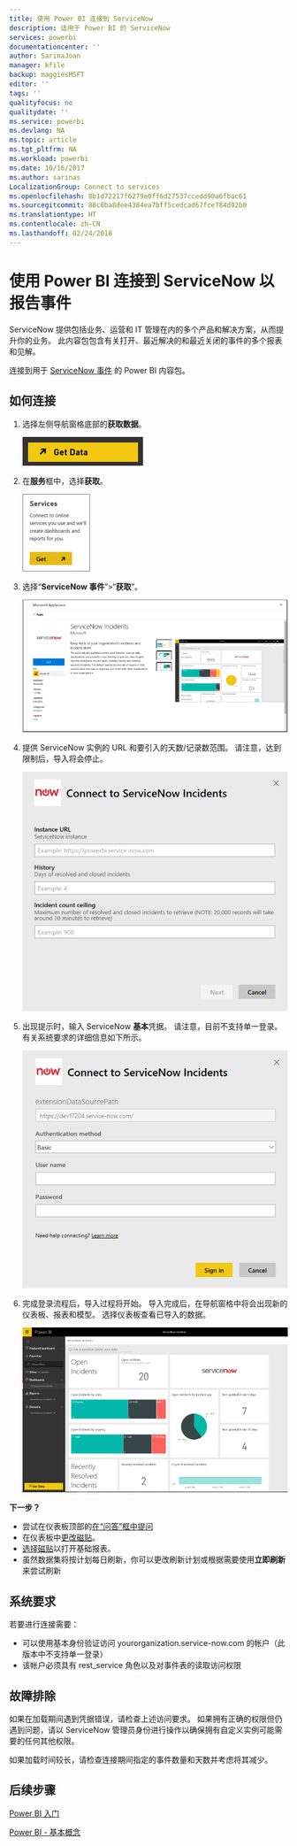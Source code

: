 ```yaml
---
title: 使用 Power BI 连接到 ServiceNow
description: 适用于 Power BI 的 ServiceNow
services: powerbi
documentationcenter: ''
author: SarinaJoan
manager: kfile
backup: maggiesMSFT
editor: ''
tags: ''
qualityfocus: no
qualitydate: ''
ms.service: powerbi
ms.devlang: NA
ms.topic: article
ms.tgt_pltfrm: NA
ms.workload: powerbi
ms.date: 10/16/2017
ms.author: sarinas
LocalizationGroup: Connect to services
ms.openlocfilehash: 8b1d72217f6279e0ff6d27537ccedd90a6fbac61
ms.sourcegitcommit: 88c8ba8dee4384ea7bff5cedcad67fce784d92b0
ms.translationtype: HT
ms.contentlocale: zh-CN
ms.lasthandoff: 02/24/2018
---
```

# <a name="connect-to-servicenow-with-power-bi-for-incident-reporting"></a>使用 Power BI 连接到 ServiceNow 以报告事件
ServiceNow 提供包括业务、运营和 IT 管理在内的多个产品和解决方案，从而提升你的业务。 此内容包包含有关打开、最近解决的和最近关闭的事件的多个报表和见解。  

连接到用于 [ServiceNow 事件](https://app.powerbi.com/getdata/services/servicenow) 的 Power BI 内容包。

## <a name="how-to-connect"></a>如何连接
1. 选择左侧导航窗格底部的**获取数据**。
   
   ![](media/service-connect-to-servicenow/pbi_getdata.png) 
2. 在**服务**框中，选择**获取**。
   
   ![](media/service-connect-to-servicenow/pbi_getservices.png) 
3. 选择“**ServiceNow 事件**”\>“**获取**”。
   
   ![](media/service-connect-to-servicenow/connect.png)
4. 提供 ServiceNow 实例的 URL 和要引入的天数/记录数范围。 请注意，达到限制后，导入将会停止。
   
   ![](media/service-connect-to-servicenow/params.png)
5. 出现提示时，输入 ServiceNow **基本**凭据。 请注意，目前不支持单一登录。有关系统要求的详细信息如下所示。
   
   ![](media/service-connect-to-servicenow/creds.png)
6. 完成登录流程后，导入过程将开始。 导入完成后，在导航窗格中将会出现新的仪表板、报表和模型。 选择仪表板查看已导入的数据。
   
    ![](media/service-connect-to-servicenow/dashboard.png)

**下一步？**

* 尝试在仪表板顶部的[在“问答”框中提问](power-bi-q-and-a.md)
* 在仪表板中[更改磁贴](service-dashboard-edit-tile.md)。
* [选择磁贴](service-dashboard-tiles.md)以打开基础报表。
* 虽然数据集将按计划每日刷新，你可以更改刷新计划或根据需要使用**立即刷新**来尝试刷新

## <a name="system-requirements"></a>系统要求
若要进行连接需要：  

* 可以使用基本身份验证访问 yourorganization.service-now.com 的帐户（此版本中不支持单一登录）  
* 该帐户必须具有 rest_service 角色以及对事件表的读取访问权限  

## <a name="troubleshooting"></a>故障排除
如果在加载期间遇到凭据错误，请检查上述访问要求。 如果拥有正确的权限但仍遇到问题，请以 ServiceNow 管理员身份进行操作以确保拥有自定义实例可能需要的任何其他权限。

如果加载时间较长，请检查连接期间指定的事件数量和天数并考虑将其减少。

## <a name="next-steps"></a>后续步骤
[Power BI 入门](service-get-started.md)

[Power BI - 基本概念](service-basic-concepts.md)

